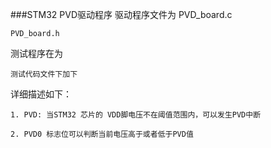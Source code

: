 ###STM32 PVD驱动程序
驱动程序文件为
	PVD_board.c

	PVD_board.h

测试程序在为

	测试代码文件下加下

详细描述如下：

	1. PVD: 当STM32 芯片的 VDD脚电压不在阈值范围内，可以发生PVD中断

	2. PVD0 标志位可以判断当前电压高于或者低于PVD值


